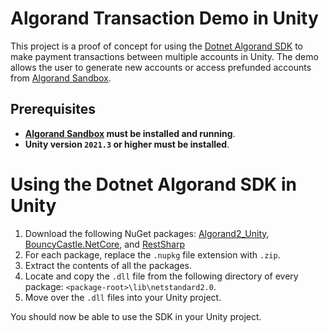 # Algorand Transaction Demo in Unity
 This project is a proof of concept for using the [Dotnet Algorand SDK](https://github.com/FrankSzendzielarz/dotnet-algorand-sdk) to make payment transactions between multiple accounts in Unity. The demo allows the user to generate new accounts or access prefunded accounts from [Algorand Sandbox](https://github.com/algorand/sandbox).
 
 ## Prerequisites
 - **[Algorand Sandbox](https://github.com/algorand/sandbox) must be installed and running**.
 - **Unity version `2021.3` or higher must be installed**.

 # Using the Dotnet Algorand SDK in Unity
 1. Download the following NuGet packages: [Algorand2_Unity](https://www.nuget.org/packages/Algorand2_Unity/), [BouncyCastle.NetCore](https://www.nuget.org/packages/BouncyCastle.NetCore/), and [RestSharp](https://www.nuget.org/packages/RestSharp/)
 2. For each package, replace the `.nupkg` file extension with `.zip`.
 3. Extract the contents of all the packages.
 4. Locate and copy the `.dll` file from the following directory of every package: `<package-root>\lib\netstandard2.0`.
 5. Move over the `.dll` files into your Unity project.

You should now be able to use the SDK in your Unity project. 
